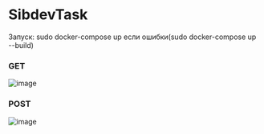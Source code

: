 # SibdevTask
Запуск: sudo docker-compose up 
если ошибки(sudo docker-compose up  --build)

### GET
![image](https://user-images.githubusercontent.com/40664658/117279017-dd3b2b00-ae93-11eb-9d8d-c6ffc495c4d0.png)
### POST
![image](https://user-images.githubusercontent.com/40664658/117278927-c85e9780-ae93-11eb-9f49-f8400b8ed151.png)

